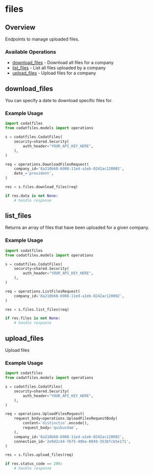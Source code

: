# files

## Overview

Endpoints to manage uploaded files.

### Available Operations

* [download_files](#download_files) - Download all files for a company
* [list_files](#list_files) - List all files uploaded by a company
* [upload_files](#upload_files) - Upload files for a company

## download_files

You can specify a date to download specific files for.

### Example Usage

```python
import codatfiles
from codatfiles.models import operations

s = codatfiles.CodatFiles(
    security=shared.Security(
        auth_header="YOUR_API_KEY_HERE",
    ),
)

req = operations.DownloadFilesRequest(
    company_id='8a210b68-6988-11ed-a1eb-0242ac120002',
    date_='provident',
)

res = s.files.download_files(req)

if res.data is not None:
    # handle response
```

## list_files

Returns an array of files that have been uploaded for a given company.

### Example Usage

```python
import codatfiles
from codatfiles.models import operations

s = codatfiles.CodatFiles(
    security=shared.Security(
        auth_header="YOUR_API_KEY_HERE",
    ),
)

req = operations.ListFilesRequest(
    company_id='8a210b68-6988-11ed-a1eb-0242ac120002',
)

res = s.files.list_files(req)

if res.files is not None:
    # handle response
```

## upload_files

Upload files

### Example Usage

```python
import codatfiles
from codatfiles.models import operations

s = codatfiles.CodatFiles(
    security=shared.Security(
        auth_header="YOUR_API_KEY_HERE",
    ),
)

req = operations.UploadFilesRequest(
    request_body=operations.UploadFilesRequestBody(
        content='distinctio'.encode(),
        request_body='quibusdam',
    ),
    company_id='8a210b68-6988-11ed-a1eb-0242ac120002',
    connection_id='2e9d2c44-f675-40ba-8049-353bfcb5e171',
)

res = s.files.upload_files(req)

if res.status_code == 200:
    # handle response
```
